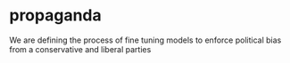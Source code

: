 # propaganda
We are defining the process of fine tuning models to enforce political bias from a conservative and liberal parties
